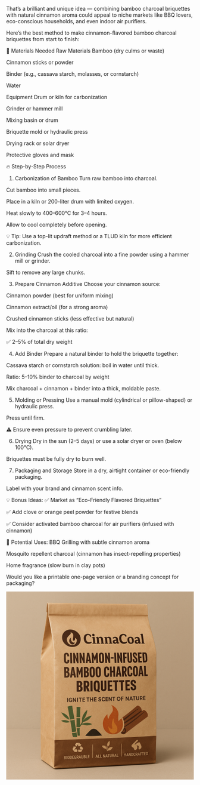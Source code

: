 

That’s a brilliant and unique idea — combining bamboo charcoal briquettes with natural cinnamon aroma could appeal to niche markets like BBQ lovers, eco-conscious households, and even indoor air purifiers.

Here’s the best method to make cinnamon-flavored bamboo charcoal briquettes from start to finish:

🌿 Materials Needed
Raw Materials
Bamboo (dry culms or waste)

Cinnamon sticks or powder

Binder (e.g., cassava starch, molasses, or cornstarch)

Water

Equipment
Drum or kiln for carbonization

Grinder or hammer mill

Mixing basin or drum

Briquette mold or hydraulic press

Drying rack or solar dryer

Protective gloves and mask

🔥 Step-by-Step Process
1. Carbonization of Bamboo
Turn raw bamboo into charcoal.

Cut bamboo into small pieces.

Place in a kiln or 200-liter drum with limited oxygen.

Heat slowly to 400–600°C for 3–4 hours.

Allow to cool completely before opening.

💡 Tip: Use a top-lit updraft method or a TLUD kiln for more efficient carbonization.

2. Grinding
Crush the cooled charcoal into a fine powder using a hammer mill or grinder.

Sift to remove any large chunks.

3. Prepare Cinnamon Additive
Choose your cinnamon source:

Cinnamon powder (best for uniform mixing)

Cinnamon extract/oil (for a strong aroma)

Crushed cinnamon sticks (less effective but natural)

Mix into the charcoal at this ratio:

✅ 2–5% of total dry weight

4. Add Binder
Prepare a natural binder to hold the briquette together:

Cassava starch or cornstarch solution: boil in water until thick.

Ratio: 5–10% binder to charcoal by weight

Mix charcoal + cinnamon + binder into a thick, moldable paste.

5. Molding or Pressing
Use a manual mold (cylindrical or pillow-shaped) or hydraulic press.

Press until firm.

⚠️ Ensure even pressure to prevent crumbling later.

6. Drying
Dry in the sun (2–5 days) or use a solar dryer or oven (below 100°C).

Briquettes must be fully dry to burn well.

7. Packaging and Storage
Store in a dry, airtight container or eco-friendly packaging.

Label with your brand and cinnamon scent info.

💡 Bonus Ideas:
✅ Market as “Eco-Friendly Flavored Briquettes”

✅ Add clove or orange peel powder for festive blends

✅ Consider activated bamboo charcoal for air purifiers (infused with cinnamon)

🚀 Potential Uses:
BBQ Grilling with subtle cinnamon aroma

Mosquito repellent charcoal (cinnamon has insect-repelling properties)

Home fragrance (slow burn in clay pots)

Would you like a printable one-page version or a branding concept for packaging?



![](./packaging-graphic.png)






